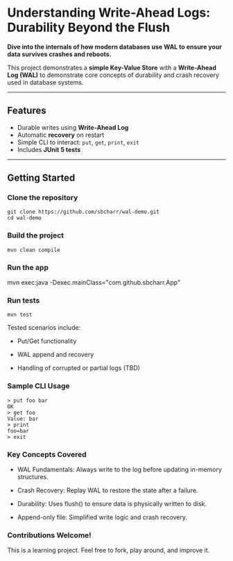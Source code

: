 # Understanding Write-Ahead Logs: Durability Beyond the Flush

**Dive into the internals of how modern databases use WAL to ensure your data survives crashes and reboots.**

This project demonstrates a **simple Key-Value Store** with a **Write-Ahead Log (WAL)** to demonstrate core concepts of durability and crash recovery used in database systems.

---

## Features

- Durable writes using **Write-Ahead Log**
- Automatic **recovery** on restart
- Simple CLI to interact: `put`, `get`, `print`, `exit`
- Includes **JUnit 5 tests**
---

## Getting Started

### Clone the repository
```jshelllanguage
git clone https://github.com/sbcharr/wal-demo.git
cd wal-demo
```

### Build the project
```jshelllanguage
mvn clean compile
```

### Run the app
mvn exec:java -Dexec.mainClass="com.github.sbcharr.App"

### Run tests
```jshelllanguage
mvn test
```
Tested scenarios include:

* Put/Get functionality

* WAL append and recovery

* Handling of corrupted or partial logs (TBD)

### Sample CLI Usage
```jshelllanguage
> put foo bar
OK
> get foo
Value: bar
> print
foo=bar
> exit
```

### Key Concepts Covered
* WAL Fundamentals: Always write to the log before updating in-memory structures.

* Crash Recovery: Replay WAL to restore the state after a failure.

* Durability: Uses flush() to ensure data is physically written to disk.

* Append-only file: Simplified write logic and crash recovery.

### Contributions Welcome!
This is a learning project. Feel free to fork, play around, and improve it.